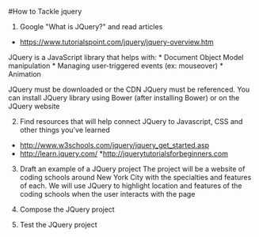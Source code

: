 #How to Tackle jquery

1. Google "What is JQuery?" and read articles
  * https://www.tutorialspoint.com/jquery/jquery-overview.htm

  JQuery is a JavaScript library that helps with:
    * Document Object Model manipulation
    * Managing user-triggered events (ex: mouseover)
    * Animation

  JQuery must be downloaded or the CDN JQuery must be referenced. You can install JQuery library using Bower (after installing Bower) or on the JQuery website


2. Find resources that will help connect JQuery to Javascript, CSS and other things you've learned

* http://www.w3schools.com/jquery/jquery_get_started.asp
* http://learn.jquery.com/
*http://jquerytutorialsforbeginners.com

3. Draft an example of a JQuery project
  The project will be a website of coding schools around New York City with the specialties and features of each. We will use JQuery to highlight location and features of the coding schools when the user interacts with the page

4. Compose the JQuery project

5. Test the JQuery project